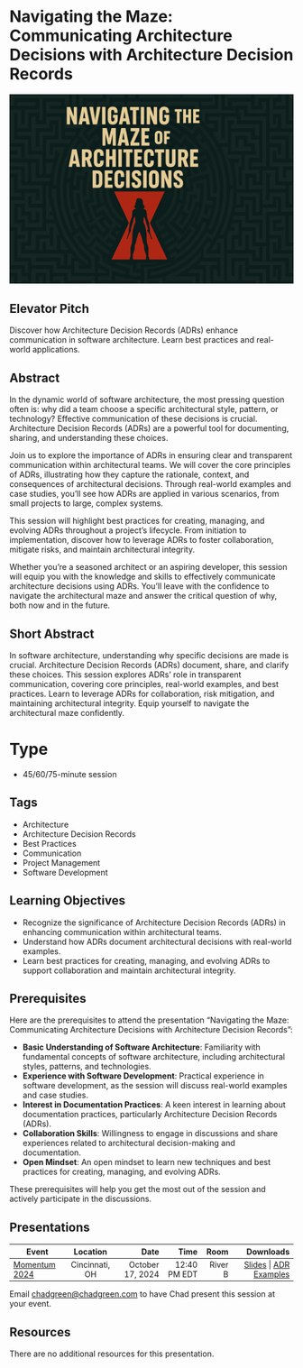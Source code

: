 # Navigating the Maze: Communicating Architecture Decisions with Architecture Decision Records

![Navigating the Maze: Communicating Architecture Decisions with Architecture Decision Records](thumbnail.jpg)

## Elevator Pitch
Discover how Architecture Decision Records (ADRs) enhance communication in software architecture. Learn best practices and real-world applications.

## Abstract
In the dynamic world of software architecture, the most pressing question often is: why did a team choose a specific architectural style, pattern, or technology? Effective communication of these decisions is crucial. Architecture Decision Records (ADRs) are a powerful tool for documenting, sharing, and understanding these choices.

Join us to explore the importance of ADRs in ensuring clear and transparent communication within architectural teams. We will cover the core principles of ADRs, illustrating how they capture the rationale, context, and consequences of architectural decisions. Through real-world examples and case studies, you’ll see how ADRs are applied in various scenarios, from small projects to large, complex systems.

This session will highlight best practices for creating, managing, and evolving ADRs throughout a project’s lifecycle. From initiation to implementation, discover how to leverage ADRs to foster collaboration, mitigate risks, and maintain architectural integrity.

Whether you’re a seasoned architect or an aspiring developer, this session will equip you with the knowledge and skills to effectively communicate architecture decisions using ADRs. You’ll leave with the confidence to navigate the architectural maze and answer the critical question of why, both now and in the future.

## Short Abstract

In software architecture, understanding why specific decisions are made is crucial. Architecture Decision Records (ADRs) document, share, and clarify these choices. This session explores ADRs’ role in transparent communication, covering core principles, real-world examples, and best practices. Learn to leverage ADRs for collaboration, risk mitigation, and maintaining architectural integrity. Equip yourself to navigate the architectural maze confidently.

# Type
- 45/60/75-minute session

## Tags
- Architecture
- Architecture Decision Records
- Best Practices
- Communication
- Project Management
- Software Development

## Learning Objectives
- Recognize the significance of Architecture Decision Records (ADRs) in enhancing communication within architectural teams.
- Understand how ADRs document architectural decisions with real-world examples.
- Learn best practices for creating, managing, and evolving ADRs to support collaboration and maintain architectural integrity.

## Prerequisites
Here are the prerequisites to attend the presentation “Navigating the Maze: Communicating Architecture Decisions with Architecture Decision Records”:

- **Basic Understanding of Software Architecture**: Familiarity with fundamental concepts of software architecture, including architectural styles, patterns, and technologies.
- **Experience with Software Development**: Practical experience in software development, as the session will discuss real-world examples and case studies.
- **Interest in Documentation Practices**: A keen interest in learning about documentation practices, particularly Architecture Decision Records (ADRs).
- **Collaboration Skills**: Willingness to engage in discussions and share experiences related to architectural decision-making and documentation.
- **Open Mindset**: An open mindset to learn new techniques and best practices for creating, managing, and evolving ADRs.

These prerequisites will help you get the most out of the session and actively participate in the discussions.

## Presentations

| Event | Location | Date | Time | Room | Downloads |
|-------|:--------:|-----:|-----:|-----:|----------:|
| [Momentum 2024](https://momentumdevcon.com/) | Cincinnati, OH | October 17, 2024 | 12:40 PM EDT | River B | [Slides](EventMaterials/NavigatingTheMaze-Momentum2024.pdf) \| [ADR Examples](Demos/readme.md) |

Email [chadgreen@chadgreen.com](mailto:chadgreen@chadgreen.com?subject=Presentation%20Request:%20Navigating%20the%20Maze) to have Chad present this session at your event.

## Resources

There are no additional resources for this presentation.

